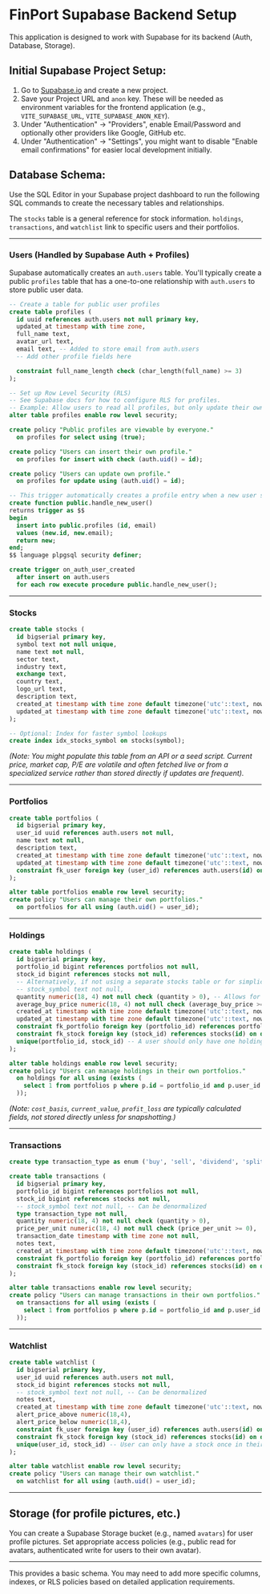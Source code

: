 # FinPort Supabase Backend Setup

This application is designed to work with Supabase for its backend (Auth, Database, Storage).

## Initial Supabase Project Setup:

1.  Go to [Supabase.io](https://supabase.io/) and create a new project.
2.  Save your Project URL and `anon` key. These will be needed as environment variables for the frontend application (e.g., `VITE_SUPABASE_URL`, `VITE_SUPABASE_ANON_KEY`).
3.  Under "Authentication" -> "Providers", enable Email/Password and optionally other providers like Google, GitHub etc.
4.  Under "Authentication" -> "Settings", you might want to disable "Enable email confirmations" for easier local development initially.

## Database Schema:

Use the SQL Editor in your Supabase project dashboard to run the following SQL commands to create the necessary tables and relationships.

The `stocks` table is a general reference for stock information. `holdings`, `transactions`, and `watchlist` link to specific users and their portfolios.

---

### Users (Handled by Supabase Auth + Profiles)

Supabase automatically creates an `auth.users` table. You'll typically create a public `profiles` table that has a one-to-one relationship with `auth.users` to store public user data.

```sql
-- Create a table for public user profiles
create table profiles (
  id uuid references auth.users not null primary key,
  updated_at timestamp with time zone,
  full_name text,
  avatar_url text,
  email text, -- Added to store email from auth.users
  -- Add other profile fields here

  constraint full_name_length check (char_length(full_name) >= 3)
);

-- Set up Row Level Security (RLS)
-- See Supabase docs for how to configure RLS for profiles.
-- Example: Allow users to read all profiles, but only update their own.
alter table profiles enable row level security;

create policy "Public profiles are viewable by everyone."
  on profiles for select using (true);

create policy "Users can insert their own profile."
  on profiles for insert with check (auth.uid() = id);

create policy "Users can update own profile."
  on profiles for update using (auth.uid() = id);

-- This trigger automatically creates a profile entry when a new user signs up.
create function public.handle_new_user()
returns trigger as $$
begin
  insert into public.profiles (id, email) 
  values (new.id, new.email);
  return new;
end;
$$ language plpgsql security definer;

create trigger on_auth_user_created
  after insert on auth.users
  for each row execute procedure public.handle_new_user();
```

---
### Stocks

```sql
create table stocks (
  id bigserial primary key,
  symbol text not null unique,
  name text not null,
  sector text,
  industry text,
  exchange text,
  country text,
  logo_url text,
  description text,
  created_at timestamp with time zone default timezone('utc'::text, now()) not null,
  updated_at timestamp with time zone default timezone('utc'::text, now()) not null
);

-- Optional: Index for faster symbol lookups
create index idx_stocks_symbol on stocks(symbol);
```
*(Note: You might populate this table from an API or a seed script. Current price, market cap, P/E are volatile and often fetched live or from a specialized service rather than stored directly if updates are frequent).*

---
### Portfolios

```sql
create table portfolios (
  id bigserial primary key,
  user_id uuid references auth.users not null,
  name text not null,
  description text,
  created_at timestamp with time zone default timezone('utc'::text, now()) not null,
  updated_at timestamp with time zone default timezone('utc'::text, now()) not null,
  constraint fk_user foreign key (user_id) references auth.users(id) on delete cascade
);

alter table portfolios enable row level security;
create policy "Users can manage their own portfolios."
  on portfolios for all using (auth.uid() = user_id);
```

---
### Holdings

```sql
create table holdings (
  id bigserial primary key,
  portfolio_id bigint references portfolios not null,
  stock_id bigint references stocks not null,
  -- Alternatively, if not using a separate stocks table or for simplicity:
  -- stock_symbol text not null,
  quantity numeric(18, 4) not null check (quantity > 0), -- Allows for fractional shares
  average_buy_price numeric(18, 4) not null check (average_buy_price >= 0),
  created_at timestamp with time zone default timezone('utc'::text, now()) not null,
  updated_at timestamp with time zone default timezone('utc'::text, now()) not null,
  constraint fk_portfolio foreign key (portfolio_id) references portfolios(id) on delete cascade,
  constraint fk_stock foreign key (stock_id) references stocks(id) on delete restrict, -- Or ON DELETE SET NULL / CASCADE depending on desired behavior
  unique(portfolio_id, stock_id) -- A user should only have one holding entry per stock in a portfolio
);

alter table holdings enable row level security;
create policy "Users can manage holdings in their own portfolios."
  on holdings for all using (exists (
    select 1 from portfolios p where p.id = portfolio_id and p.user_id = auth.uid()
  ));
```
*(Note: `cost_basis`, `current_value`, `profit_loss` are typically calculated fields, not stored directly unless for snapshotting.)*

---
### Transactions

```sql
create type transaction_type as enum ('buy', 'sell', 'dividend', 'split');

create table transactions (
  id bigserial primary key,
  portfolio_id bigint references portfolios not null,
  stock_id bigint references stocks not null,
  -- stock_symbol text not null, -- Can be denormalized
  type transaction_type not null,
  quantity numeric(18, 4) not null check (quantity > 0),
  price_per_unit numeric(18, 4) not null check (price_per_unit >= 0),
  transaction_date timestamp with time zone not null,
  notes text,
  created_at timestamp with time zone default timezone('utc'::text, now()) not null,
  constraint fk_portfolio foreign key (portfolio_id) references portfolios(id) on delete cascade,
  constraint fk_stock foreign key (stock_id) references stocks(id) on delete restrict
);

alter table transactions enable row level security;
create policy "Users can manage transactions in their own portfolios."
  on transactions for all using (exists (
    select 1 from portfolios p where p.id = portfolio_id and p.user_id = auth.uid()
  ));
```

---
### Watchlist

```sql
create table watchlist (
  id bigserial primary key,
  user_id uuid references auth.users not null,
  stock_id bigint references stocks not null,
  -- stock_symbol text not null, -- Can be denormalized
  notes text,
  created_at timestamp with time zone default timezone('utc'::text, now()) not null,
  alert_price_above numeric(18,4),
  alert_price_below numeric(18,4),
  constraint fk_user foreign key (user_id) references auth.users(id) on delete cascade,
  constraint fk_stock foreign key (stock_id) references stocks(id) on delete cascade, -- Cascade delete if stock is removed from system
  unique(user_id, stock_id) -- User can only have a stock once in their watchlist
);

alter table watchlist enable row level security;
create policy "Users can manage their own watchlist."
  on watchlist for all using (auth.uid() = user_id);
```

---
## Storage (for profile pictures, etc.)

You can create a Supabase Storage bucket (e.g., named `avatars`) for user profile pictures. Set appropriate access policies (e.g., public read for avatars, authenticated write for users to their own avatar).

---

This provides a basic schema. You may need to add more specific columns, indexes, or RLS policies based on detailed application requirements.
```
